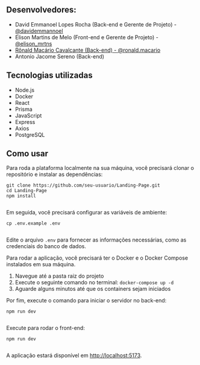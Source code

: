  <h2>Desenvolvedores:</h2>
  <ul>
    <li>David Emmanoel Lopes Rocha (Back-end e Gerente de Projeto) - <a href="https://www.instagram.com/davidemmannoel/">@davidemmannoel</a></li>
    <li>Elison Martins de Melo (Front-end e Gerente de Projeto) - <a href="https://www.instagram.com/elison_mrtns/">@elison_mrtns
    <li> Rônald Macário Cavalcante (Back-end) - <a href="https://www.instagram.com/ronald.macario/">@ronald.macario</a></li>
    <li>Antonio Jacome Sereno (Back-end)</li>
    
    

</a></li>
  </ul>
  <h2>Tecnologias utilizadas</h2>
  <ul>
    <li>Node.js</li>
    <li>Docker</li>
    <li>React</li>
    <li>Prisma</li>
    <li>JavaScript</li>
    <li>Express</li>
    <li>Axios</li>
    <li>PostgreSQL</li>
  </ul>
  
  <h2>Como usar</h2>
  <p>Para roda a plataforma localmente na sua máquina, você precisará clonar o repositório e instalar as dependências:</p>
  <pre><code>git clone https://github.com/seu-usuario/Landing-Page.git
cd Landing-Page
npm install
  </code></pre>
  
  <p>Em seguida, você precisará configurar as variáveis de ambiente:</p>
  <pre><code>cp .env.example .env
  </code></pre>
  
  <p>Edite o arquivo <code>.env</code> para fornecer as informações necessárias, como as credenciais do banco de dados.</p>
  <p>Para rodar a aplicação, você precisará ter o Docker e o Docker Compose instalados em sua máquina.</p>
<ol>
  <li>Navegue até a pasta raiz do projeto</li>
  <li>Execute o seguinte comando no terminal: <code>docker-compose up -d</code></li>
  <li>Aguarde alguns minutos até que os containers sejam iniciados</li>
</ol>
  
  <p>Por fim, execute o comando para iniciar o servidor no back-end:</p>
  <pre><code>npm run dev
  </code></pre>
  <p>Execute para rodar o front-end:</p>
  <pre><code>npm run dev
  </code></pre>
  
  <p>A aplicação estará disponível em <a href="http://localhost:5173">http://localhost:5173</a>.</p>
